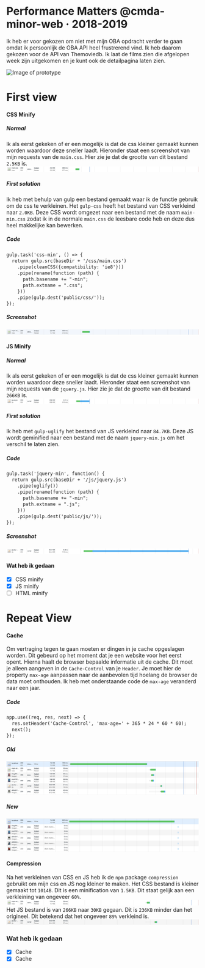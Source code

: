 # Performance Matters @cmda-minor-web · 2018-2019

Ik heb er voor gekozen om niet met mijn OBA opdracht verder te gaan omdat ik persoonlijk de OBA API heel frustrerend vind. Ik heb daarom gekozen voor de API van Themoviedb. Ik laat de films zien die afgelopen week zijn uitgekomen en je kunt ook de detailpagina laten zien.

![Image of prototype](assets/img/readme-img/screenshot-app.png)

# First view
#### CSS Minify
##### Normal
Ik als eerst gekeken of er een mogelijk is dat de css kleiner gemaakt kunnen worden waardoor deze sneller laadt. Hieronder staat een screenshot van mijn requests van de `main.css`. Hier zie je dat de grootte van dit bestand `2.5KB` is.
![Image of slow requests](assets/img/readme-img/css-normal-fast-3g.png)
##### First solution
Ik heb met behulp van gulp een bestand gemaakt waar ik de functie gebruik om de css te verkleinen. Het `gulp-css` heeft het bestand van CSS verkleind naar `2.0KB`. Deze CSS wordt omgezet naar een bestand met de naam `main-min.css`  zodat ik in de normale `main.css` de leesbare code heb en deze dus heel makkelijke kan bewerken.
##### Code
```
gulp.task('css-min', () => {
  return gulp.src(baseDir + '/css/main.css')
    .pipe(cleanCSS({compatibility: 'ie8'}))
    .pipe(rename(function (path) {
      path.basename += "-min";
      path.extname = ".css";
    }))
    .pipe(gulp.dest('public/css/'));
});
```
##### Screenshot
![Image of slow requests](assets/img/readme-img/css-minified-fast-3g.png)


#### JS Minify
##### Normal
Ik als eerst gekeken of er een mogelijk is dat de css kleiner gemaakt kunnen worden waardoor deze sneller laadt. Hieronder staat een screenshot van mijn requests van de `jquery.js`. Hier zie je dat de grootte van dit bestand `266KB` is.
![Image of slow requests](assets/img/readme-img/js-normal-fast-3g.png)
##### First solution
Ik heb met `gulp-uglify` het bestand van JS verkleind naar `84.7KB`. Deze JS wordt geminified naar een bestand met de naam `jquery-min.js` om het verschil te laten zien.
##### Code
```
gulp.task('jquery-min', function() {
  return gulp.src(baseDir + '/js/jquery.js') 
    .pipe(uglify()) 
    .pipe(rename(function (path) {
      path.basename += "-min";
      path.extname = ".js";
    }))
    .pipe(gulp.dest('public/js/'));
});
```
##### Screenshot
![Image of slow requests](assets/img/readme-img/js-minified-fast-3g.png)

#### Wat heb ik gedaan
- [x] CSS minify
- [x] JS minify
- [ ] HTML minify

# Repeat View
#### Cache
Om vertraging tegen te gaan moeten er dingen in je cache opgeslagen worden. Dit gebeurd op het moment dat je een website voor het eerst opent. Hierna haalt de browser bepaalde informatie uit de cache. Dit moet je alleen aangeven in de `Cache-Control` van je `Header`. Je moet hier de property `max-age` aanpassen naar de aanbevolen tijd hoelang de browser de data moet onthouden. Ik heb met onderstaande code de `max-age` veranderd naar een jaar.
##### Code
```
app.use((req, res, next) => {
  res.setHeader('Cache-Control', 'max-age=' + 365 * 24 * 60 * 60);
  next();
});
```
##### Old
![No cache](assets/img/readme-img/no-cache.png)

##### New
![Cache](assets/img/readme-img/cache.png)

#### Compression
Na het verkleinen van CSS en JS heb ik de `npm` package `compression` gebruikt om mijn css en JS nog kleiner te maken.
Het CSS bestand is kleiner gemaakt tot `1014B`. Dit is een minification van `1.5KB`. Dit staat gelijk aan een verkleining van ongeveer `60%`.
![Image of slow requests](assets/img/readme-img/css-compressed-fast-3g.png)
Het JS bestand is van `266KB` naar `30KB` gegaan. Dit is `236KB` minder dan het origineel. Dit betekend dat het ongeveer `89%` verkleind is.
![Image of slow requests](assets/img/readme-img/js-compressed-fast-3g.png)

### Wat heb ik gedaan
- [x] Cache
- [x] Cache
